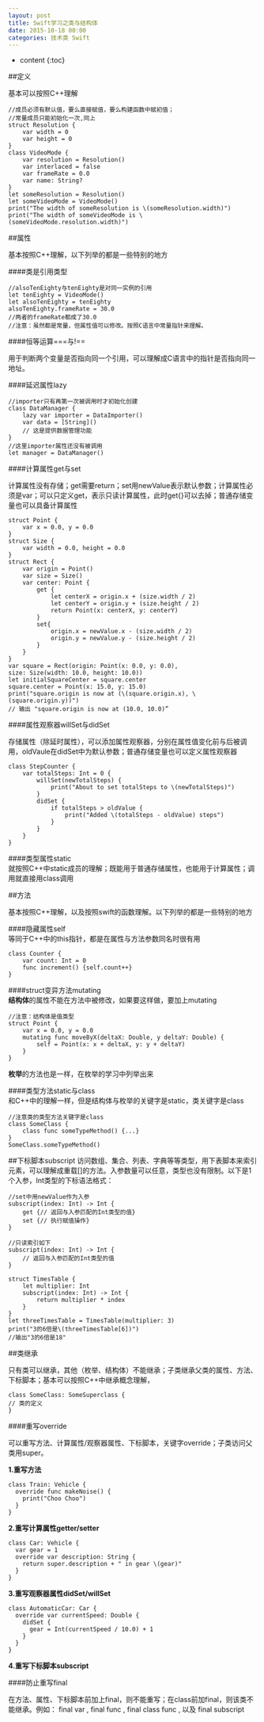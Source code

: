 ```yaml
---
layout: post
title: Swift学习之类与结构体
date: 2015-10-18 00:00
categories: 技术类 Swift
---
```


* content
{:toc}


##定义

基本可以按照C++理解

	//成员必须有默认值，要么直接赋值，要么构建函数中赋初值；
	//常量成员只能初始化一次,同上
	struct Resolution {
	    var width = 0
	    var height = 0
	}
	class VideoMode {
	    var resolution = Resolution()
	    var interlaced = false
	    var frameRate = 0.0
	    var name: String?
	}
	let someResolution = Resolution()
	let someVideoMode = VideoMode()
	print("The width of someResolution is \(someResolution.width)")
	print("The width of someVideoMode is \(someVideoMode.resolution.width)")

##属性

基本按照C++理解，以下列举的都是一些特别的地方  

####类是引用类型  

	//alsoTenEighty与tenEighty是对同一实例的引用
	let tenEighty = VideoMode()
	let alsoTenEighty = tenEighty
	alsoTenEighty.frameRate = 30.0  
	//两者的frameRate都成了30.0
	//注意：虽然都是常量，但属性值可以修改。按照C语言中常量指针来理解。  

####恒等运算===与!==

用于判断两个变量是否指向同一个引用，可以理解成C语言中的指针是否指向同一地址。

####延迟属性lazy

	//importer只有再第一次被调用时才初始化创建
	class DataManager {
	    lazy var importer = DataImporter()
	    var data = [String]()
	    // 这是提供数据管理功能
	}
	//这里importer属性还没有被调用
	let manager = DataManager()

####计算属性get与set  

计算属性没有存储；get需要return；set用newValue表示默认参数；计算属性必须是var；可以只定义get，表示只读计算属性，此时get{}可以去掉；普通存储变量也可以具备计算属性    

	struct Point {
	    var x = 0.0, y = 0.0
	}
	struct Size {
	    var width = 0.0, height = 0.0
	}
	struct Rect {
	    var origin = Point()
	    var size = Size()
	    var center: Point {
	        get {
	            let centerX = origin.x + (size.width / 2)
	            let centerY = origin.y + (size.height / 2)
	            return Point(x: centerX, y: centerY)
	        }
	        set{
	            origin.x = newValue.x - (size.width / 2)
	            origin.y = newValue.y - (size.height / 2)
	        }
	    }
	}
	var square = Rect(origin: Point(x: 0.0, y: 0.0),
	size: Size(width: 10.0, height: 10.0))
	let initialSquareCenter = square.center
	square.center = Point(x: 15.0, y: 15.0)
	print("square.origin is now at (\(square.origin.x), \(square.origin.y))")
	// 输出 "square.origin is now at (10.0, 10.0)”


####属性观察器willSet与didSet  

存储属性（除延时属性），可以添加属性观察器，分别在属性值变化前与后被调用，oldVaule在didSet中为默认参数；普通存储变量也可以定义属性观察器  

	class StepCounter {
	    var totalSteps: Int = 0 {
	        willSet(newTotalSteps) {
	            print("About to set totalSteps to \(newTotalSteps)")
	        }
	        didSet {
	            if totalSteps > oldValue {
	                print("Added \(totalSteps - oldValue) steps")
	            }
	        }
	    }
	}

####类型属性static  
就按照C++中static成员的理解；既能用于普通存储属性，也能用于计算属性；调用就直接用class调用

##方法

基本按照C++理解，以及按照swift的函数理解。以下列举的都是一些特别的地方  

####隐藏属性self  
等同于C++中的this指针，都是在属性与方法参数同名时很有用  

	class Counter {
	    var count: Int = 0
	    func increment() {self.count++}
	}

####struct变异方法mutating  
**结构体**的属性不能在方法中被修改，如果要这样做，要加上mutating  

	//注意：结构体是值类型
	struct Point {
	    var x = 0.0, y = 0.0
	    mutating func moveByX(deltaX: Double, y deltaY: Double) {
	        self = Point(x: x + deltaX, y: y + deltaY)
	    }
	}

**枚举**的方法也是一样，在枚举的学习中列举出来

####类型方法static与class  
和C++中的理解一样，但是结构体与枚举的关键字是static，类关键字是class  

	//注意类的类型方法关键字是class
	class SomeClass {
	    class func someTypeMethod() {...}
	}
	SomeClass.someTypeMethod()

##下标脚本subscript
访问数组、集合、列表、字典等等类型，用下表脚本来索引元素，可以理解成重载[]的方法。入参数量可以任意，类型也没有限制。以下是1个入参，Int类型的下标语法格式：  

	//set中用newValue作为入参
	subscript(index: Int) -> Int {
	    get {// 返回与入参匹配的Int类型的值}
	    set {// 执行赋值操作}
	}

	//只读索引如下
	subscript(index: Int) -> Int {
	    // 返回与⼊参匹配的Int类型的值
	}
	
	struct TimesTable {
	    let multiplier: Int
	    subscript(index: Int) -> Int {
	        return multiplier * index
	    }
	}
	let threeTimesTable = TimesTable(multiplier: 3)
	print("3的6倍是\(threeTimesTable[6])")
	//输出"3的6倍是18"


##类继承

只有类可以继承，其他（枚举、结构体）不能继承；子类继承父类的属性、方法、下标脚本；基本可以按照C++中继承概念理解，

	class SomeClass: SomeSuperclass {
	// 类的定义
	}

####重写override

可以重写方法、计算属性/观察器属性、下标脚本，关键字override；子类访问父类用super。

**1.重写方法**  

	class Train: Vehicle {
	  override func makeNoise() {
	    print("Choo Choo")
	  }
	}

**2.重写计算属性getter/setter**  

	class Car: Vehicle {
	  var gear = 1
	  override var description: String {
	    return super.description + " in gear \(gear)"
	  }
	}

**3.重写观察器属性didSet/willSet**  

	class AutomaticCar: Car {
	  override var currentSpeed: Double {
	    didSet {
	      gear = Int(currentSpeed / 10.0) + 1
	    }
	  }
	}

**4.重写下标脚本subscript**

####防止重写final

在方法、属性、下标脚本前加上final，则不能重写；在class前加final，则该类不能继承。例如： final var , final func , final class func , 以及 final
subscript

